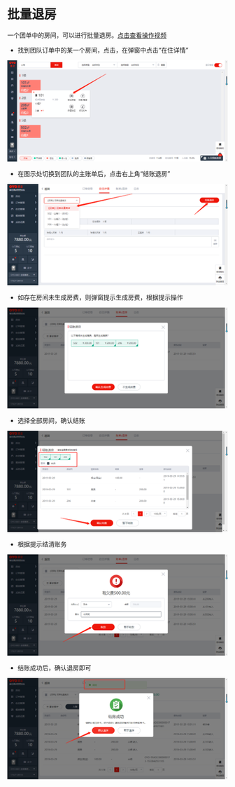 # 批量退房

一个团单中的房间，可以进行批量退房。[点击查看操作视频](http://crs-pms-vidio.oss-cn-beijing.aliyuncs.com/%E6%89%B9%E9%87%8F%E9%80%80%E6%88%BF.mp4)

* 找到团队订单中的某一个房间，点击，在弹窗中点击“在住详情”

![](../../../.gitbook/assets/image%20%2828%29.png)

* 在图示处切换到团队的主账单后，点击右上角“结账退房”

![](../../../.gitbook/assets/image%20%28415%29.png)

* 如存在房间未生成房费，则弹窗提示生成房费，根据提示操作

![](../../../.gitbook/assets/image%20%28299%29.png)

* 选择全部房间，确认结账

![](../../../.gitbook/assets/image%20%28242%29.png)

* 根据提示结清账务

![](../../../.gitbook/assets/image%20%28417%29.png)

* 结账成功后，确认退房即可

![](../../../.gitbook/assets/image%20%28230%29.png)

